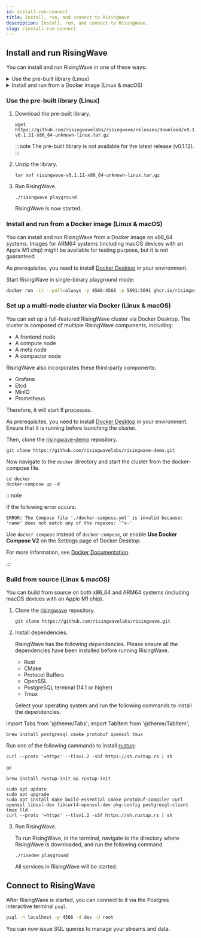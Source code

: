 ```yaml
---
id: install-run-connect
title: Install, run, and connect to RisingWave
description: Install, run, and connect to RisingWave.
slug: /install-run-connect
---
```


## Install and run RisingWave

You can install and run RisingWave in one of these ways:

<details>
  <summary>Use the pre-built library (Linux)</summary>
  <div>
  <ol>
  <li>Download the pre-built library.
 
    <pre>
    wget https://github.com/risingwavelabs/risingwave/releases/download/v0.1.11/risingwave-v0.1.11-x86_64-unknown-linux.tar.gz
    </pre>
    
    :::note
    The pre-built library is not available for the latest release (v0.1.12).
    :::

    import Admonition from '@theme/Admonition';

    export default function MyReactPage() {
    return (
        <div>
        <Admonition type="note">
            <p>The pre-built library is not available for the latest release (v0.1.12).</p>
        </Admonition>
        </div>
    );
    }
  </li>
  <li>Unzip the library.

    ```shell
    tar xvf risingwave-v0.1.11-x86_64-unknown-linux.tar.gz
    ```
  </li>
  <li>Run RisingWave.

    ```shell
    ./risingwave playground
    ```
    RisingWave is now started.
  </li>
  </ol>

  </div>
</details>

<details>
  <summary>Install and run from a Docker image (Linux & macOS)</summary>
  <div>

  You can install and run RisingWave from a Docker image on x86_64 systems. Images for ARM64 systems (including macOS devices with an Apple M1 chip) might be available for testing purpose, but it is not guaranteed.
  
  As prerequisites, you need to install [Docker Desktop](https://docs.docker.com/get-docker/) in your environment.
  
  Start RisingWave in single-binary playground mode:
    
    ```sh
    docker run -it --pull=always -p 4566:4566 -p 5691:5691 ghcr.io/risingwavelabs/risingwave:v0.1.12 playground
    ```
    
  </div>
</details>

### Use the pre-built library (Linux)

1. Download the pre-built library.
 
    ```shell
    wget https://github.com/risingwavelabs/risingwave/releases/download/v0.1.11/risingwave-v0.1.11-x86_64-unknown-linux.tar.gz
    ```
    :::note
    The pre-built library is not available for the latest release (v0.1.12).
    :::
2. Unzip the library.

    ```shell
    tar xvf risingwave-v0.1.11-x86_64-unknown-linux.tar.gz
    ```
3. Run RisingWave.

    ```shell
    ./risingwave playground
    ```
    RisingWave is now started.




### Install and run from a Docker image (Linux & macOS)

You can install and run RisingWave from a Docker image on x86_64 systems. Images for ARM64 systems (including macOS devices with an Apple M1 chip) might be available for testing purpose, but it is not guaranteed.

As prerequisites, you need to install [Docker Desktop](https://docs.docker.com/get-docker/) in your environment.

Start RisingWave in single-binary playground mode:
    
```sh
docker run -it --pull=always -p 4566:4566 -p 5691:5691 ghcr.io/risingwavelabs/risingwave:v0.1.12 playground
```

### Set up a multi-node cluster via Docker (Linux & macOS)

You can set up a full-featured RisingWave cluster via Docker  Desktop. The cluster is composed of multiple RisingWave components, including:

* A frontend node
* A compute node
* A meta node
* A compactor node

RisingWave also incorporates these third-party components:

* Grafana
* Etcd
* MinIO
* Prometheus

Therefore, it will start 8 processes.

As prerequisites, you need to install [Docker Desktop](https://docs.docker.com/get-docker/) in your environment. Ensure that it is running before launching the cluster.

Then, clone the [risingwave-demo](https://github.com/risingwavelabs/risingwave-demo) repository.

```shell
git clone https://github.com/risingwavelabs/risingwave-demo.git
```

Now navigate to the `docker` directory and start the cluster from the docker-compose file.

```shell
cd docker
docker-compose up -d
```

:::note

If the following error occurs:
```shell
ERROR: The Compose file './docker-compose.yml' is invalid because:
'name' does not match any of the regexes: '^x-'
```
Use `docker compose` instead of `docker-compose`, or enable **Use Docker Compose V2** on the Settings page of Docker Desktop.

For more information, see [Docker Documentation](https://docs.docker.com/compose/#compose-v2-and-the-new-docker-compose-command).

:::

### Build from source (Linux & macOS)

You can build from source on both x86_64 and ARM64 systems (including macOS devices with an Apple M1 chip).

1. Clone the [risingwave](https://github.com/risingwavelabs/risingwave) repository.

    ```shell
    git clone https://github.com/risingwavelabs/risingwave.git
    ```

2. Install dependencies.

    RisingWave has the following dependencies. Please ensure all the dependencies have been installed before running RisingWave.

    * Rust
    * CMake
    * Protocol Buffers
    * OpenSSL
    * PostgreSQL terminal (14.1 or higher)
    * Tmux

    Select your operating system and run the following commands to install the dependencies.

import Tabs from '@theme/Tabs';
import TabItem from '@theme/TabItem';

<div style={{marginLeft:"2rem"}}>
<Tabs>
<TabItem value="macos" label="macOS" default>


```shell
brew install postgresql cmake protobuf openssl tmux
```
Run one of the following cammands to install [rustup](https://rustup.rs):
```shell
curl --proto '=https' --tlsv1.2 -sSf https://sh.rustup.rs | sh
```
or
```shell
brew install rustup-init && rustup-init
```
</TabItem>
<TabItem value="linux" label="Linux">

```shell
sudo apt update
sudo apt upgrade
sudo apt install make build-essential cmake protobuf-compiler curl openssl libssl-dev libcurl4-openssl-dev pkg-config postgresql-client tmux lld
curl --proto '=https' --tlsv1.2 -sSf https://sh.rustup.rs | sh
```

</TabItem>
</Tabs>
</div>

3. Run RisingWave.

    To run RisingWave, in the terminal, navigate to the directory where RisingWave is downloaded, and run the following command.
  
    ```shell
    ./risedev playground
    ```

    All services in RisingWave will be started.



## Connect to RisingWave

After RisingWave is started, you can connect to it via the Postgres interactive terminal `psql`.

```sh
psql -h localhost -p 4566 -d dev -U root
```
    
You can now issue SQL queries to manage your streams and data.


